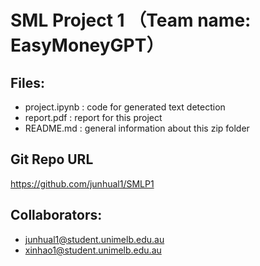 # SML Project 1 （Team name: EasyMoneyGPT）
## Files:

 - project.ipynb : code for generated text detection
 - report.pdf : report for this project
 - README.md : general information about this zip folder
 
## Git Repo URL

https://github.com/junhual1/SMLP1

## Collaborators:

- junhual1@student.unimelb.edu.au
- xinhao1@student.unimelb.edu.au
